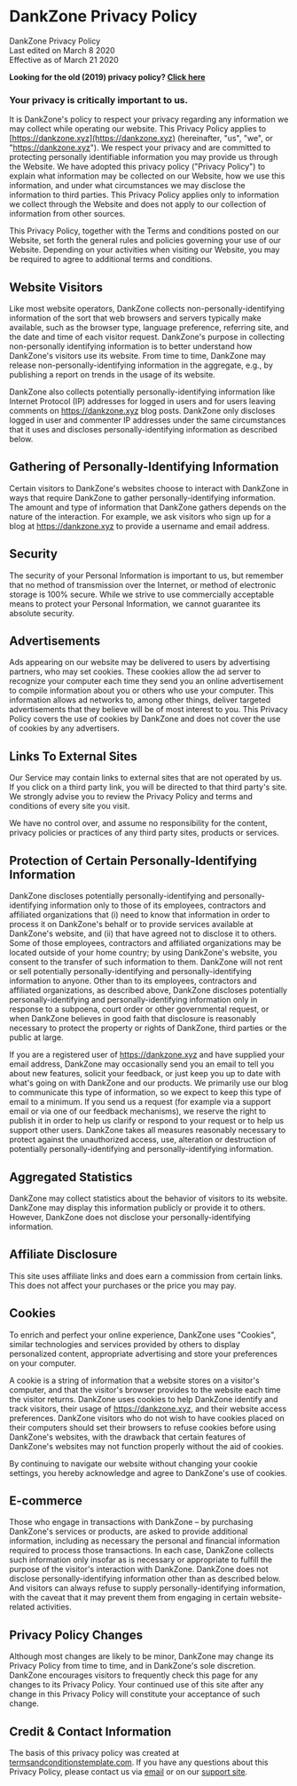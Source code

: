 # DankZone Privacy Policy

DankZone Privacy Policy  
Last edited on March 8 2020  
Effective as of March 21 2020

**Looking for the old (2019) privacy policy? [Click here](/privacy-2019)**

### Your privacy is critically important to us.

It is DankZone's policy to respect your privacy regarding any information we may collect while operating our website. This Privacy Policy applies to [https://dankzone.xyz](https://dankzone.xyz) (hereinafter, "us", "we", or "https://dankzone.xyz"). We respect your privacy and are committed to protecting personally identifiable information you may provide us through the Website. We have adopted this privacy policy ("Privacy Policy") to explain what information may be collected on our Website, how we use this information, and under what circumstances we may disclose the information to third parties. This Privacy Policy applies only to information we collect through the Website and does not apply to our collection of information from other sources.

This Privacy Policy, together with the Terms and conditions posted on our Website, set forth the general rules and policies governing your use of our Website. Depending on your activities when visiting our Website, you may be required to agree to additional terms and conditions.

## Website Visitors

Like most website operators, DankZone collects non-personally-identifying information of the sort that web browsers and servers typically make available, such as the browser type, language preference, referring site, and the date and time of each visitor request. DankZone's purpose in collecting non-personally identifying information is to better understand how DankZone's visitors use its website. From time to time, DankZone may release non-personally-identifying information in the aggregate, e.g., by publishing a report on trends in the usage of its website.

DankZone also collects potentially personally-identifying information like Internet Protocol (IP) addresses for logged in users and for users leaving comments on https://dankzone.xyz blog posts. DankZone only discloses logged in user and commenter IP addresses under the same circumstances that it uses and discloses personally-identifying information as described below.

## Gathering of Personally-Identifying Information

Certain visitors to DankZone's websites choose to interact with DankZone in ways that require DankZone to gather personally-identifying information. The amount and type of information that DankZone gathers depends on the nature of the interaction. For example, we ask visitors who sign up for a blog at https://dankzone.xyz to provide a username and email address.

## Security

The security of your Personal Information is important to us, but remember that no method of transmission over the Internet, or method of electronic storage is 100% secure. While we strive to use commercially acceptable means to protect your Personal Information, we cannot guarantee its absolute security.

## Advertisements

Ads appearing on our website may be delivered to users by advertising partners, who may set cookies. These cookies allow the ad server to recognize your computer each time they send you an online advertisement to compile information about you or others who use your computer. This information allows ad networks to, among other things, deliver targeted advertisements that they believe will be of most interest to you. This Privacy Policy covers the use of cookies by DankZone and does not cover the use of cookies by any advertisers.

## Links To External Sites

Our Service may contain links to external sites that are not operated by us. If you click on a third party link, you will be directed to that third party's site. We strongly advise you to review the Privacy Policy and terms and conditions of every site you visit.

We have no control over, and assume no responsibility for the content, privacy policies or practices of any third party sites, products or services.

## Protection of Certain Personally-Identifying Information

DankZone discloses potentially personally-identifying and personally-identifying information only to those of its employees, contractors and affiliated organizations that (i) need to know that information in order to process it on DankZone's behalf or to provide services available at DankZone's website, and (ii) that have agreed not to disclose it to others. Some of those employees, contractors and affiliated organizations may be located outside of your home country; by using DankZone's website, you consent to the transfer of such information to them. DankZone will not rent or sell potentially personally-identifying and personally-identifying information to anyone. Other than to its employees, contractors and affiliated organizations, as described above, DankZone discloses potentially personally-identifying and personally-identifying information only in response to a subpoena, court order or other governmental request, or when DankZone believes in good faith that disclosure is reasonably necessary to protect the property or rights of DankZone, third parties or the public at large.

If you are a registered user of https://dankzone.xyz and have supplied your email address, DankZone may occasionally send you an email to tell you about new features, solicit your feedback, or just keep you up to date with what's going on with DankZone and our products. We primarily use our blog to communicate this type of information, so we expect to keep this type of email to a minimum. If you send us a request (for example via a support email or via one of our feedback mechanisms), we reserve the right to publish it in order to help us clarify or respond to your request or to help us support other users. DankZone takes all measures reasonably necessary to protect against the unauthorized access, use, alteration or destruction of potentially personally-identifying and personally-identifying information.

## Aggregated Statistics

DankZone may collect statistics about the behavior of visitors to its website. DankZone may display this information publicly or provide it to others. However, DankZone does not disclose your personally-identifying information.

## Affiliate Disclosure

This site uses affiliate links and does earn a commission from certain links. This does not affect your purchases or the price you may pay.

## Cookies

To enrich and perfect your online experience, DankZone uses "Cookies", similar technologies and services provided by others to display personalized content, appropriate advertising and store your preferences on your computer.

A cookie is a string of information that a website stores on a visitor's computer, and that the visitor's browser provides to the website each time the visitor returns. DankZone uses cookies to help DankZone identify and track visitors, their usage of https://dankzone.xyz, and their website access preferences. DankZone visitors who do not wish to have cookies placed on their computers should set their browsers to refuse cookies before using DankZone's websites, with the drawback that certain features of DankZone's websites may not function properly without the aid of cookies.

By continuing to navigate our website without changing your cookie settings, you hereby acknowledge and agree to DankZone's use of cookies.

## E-commerce

Those who engage in transactions with DankZone – by purchasing DankZone's services or products, are asked to provide additional information, including as necessary the personal and financial information required to process those transactions. In each case, DankZone collects such information only insofar as is necessary or appropriate to fulfill the purpose of the visitor's interaction with DankZone. DankZone does not disclose personally-identifying information other than as described below. And visitors can always refuse to supply personally-identifying information, with the caveat that it may prevent them from engaging in certain website-related activities.

## Privacy Policy Changes

Although most changes are likely to be minor, DankZone may change its Privacy Policy from time to time, and in DankZone's sole discretion. DankZone encourages visitors to frequently check this page for any changes to its Privacy Policy. Your continued use of this site after any change in this Privacy Policy will constitute your acceptance of such change.

## Credit & Contact Information

The basis of this privacy policy was created at [termsandconditionstemplate.com](https://termsandconditionstemplate.com). If you have any questions about this Privacy Policy, please contact us via [email](mailto:support@dankzone.xyz) or on our [support site](https://dankzone.xyz/support).

